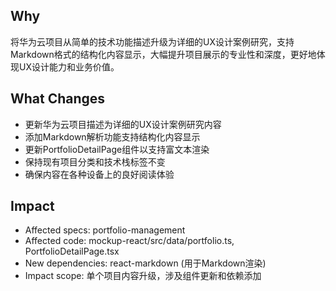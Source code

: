## Why
将华为云项目从简单的技术功能描述升级为详细的UX设计案例研究，支持Markdown格式的结构化内容显示，大幅提升项目展示的专业性和深度，更好地体现UX设计能力和业务价值。

## What Changes
- 更新华为云项目描述为详细的UX设计案例研究内容
- 添加Markdown解析功能支持结构化内容显示
- 更新PortfolioDetailPage组件以支持富文本渲染
- 保持现有项目分类和技术栈标签不变
- 确保内容在各种设备上的良好阅读体验

## Impact
- Affected specs: portfolio-management
- Affected code: mockup-react/src/data/portfolio.ts, PortfolioDetailPage.tsx
- New dependencies: react-markdown (用于Markdown渲染)
- Impact scope: 单个项目内容升级，涉及组件更新和依赖添加